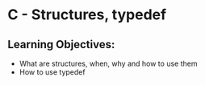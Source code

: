 # C - Structures, typedef

## Learning Objectives:
* What are structures, when, why and how to use them
* How to use typedef
